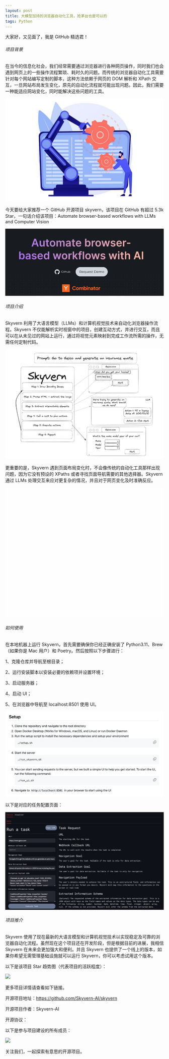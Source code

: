 ```yaml
---
layout: post
title: 大模型加持的浏览器自动化工具，抢茅台也是可以的
tags: Python
---
```


大家好，又见面了，我是 GitHub 精选君！

###### 项目背景

在当今的信息化社会，我们经常需要通过浏览器进行各种网页操作，同时我们也会遇到网页上的一些操作流程繁琐、耗时久的问题。而传统的浏览器自动化工具需要针对每个网站编写定制的脚本，这种方法依赖于网页的 DOM 解析和 XPath 交互，一旦网站布局发生变化，原先的自动化流程就可能出现问题。因此，我们需要一种能适应网站变化，同时能解决这些问题的工具。

![](https://raw.githubusercontent.com/ZhuPeng/pic/master/images/compress_image-20240626232401377.png)

今天要给大家推荐一个 GitHub 开源项目 skyvern，该项目在 GitHub 有超过 5.3k Star，一句话介绍该项目：Automate browser-based workflows with LLMs and Computer Vision

![](https://raw.githubusercontent.com/ZhuPeng/pic/master/images/compress_image-20240418224042583.png)

###### 项目介绍

Skyvern 利用了大语言模型（LLMs）和计算机视觉技术来自动化浏览器操作流程。Skyvern 不仅能解析实时视窗中的项目，创建互动方式，并进行交互，而且可以在从未见过的网站上运行，通过将视觉元素映射到完成工作流所需的操作，无需任何定制代码。

![](https://raw.githubusercontent.com/ZhuPeng/pic/master/images/compress_image-20240629190348182.png)

更重要的是，Skyvern 遇到页面布局变化时，不会像传统的自动化工具那样出现问题，因为它没有预设的 XPaths 或者寻找页面导航需要的其他选择器。Skyvern 通过 LLMs 处理交互来应对更复杂的情况，并且对于网页变化及时准确反应。

![](https://raw.githubusercontent.com/Skyvern-AI/skyvern/master/docs/images/finditparts_recording_crop.gif)

###### 如何使用

在本地机器上运行 Skyvern，首先需要确保你已经正确安装了 Python3.11、Brew（如果你是 Mac 用户）和 Poetry。然后按照以下步骤进行：

1、克隆仓库并导航至根目录；

2、运行安装脚本以安装必要的依赖项并设置环境；

3、启动服务器；

4、启动 UI；

5、在浏览器中导航至 localhost:8501 使用 UI。

![](https://raw.githubusercontent.com/ZhuPeng/pic/master/images/compress_image-20240418224333753.png)

以下是对应的任务配置页面：

![](https://raw.githubusercontent.com/Skyvern-AI/skyvern/master/docs/images/skyvern_visualizer_run_task.png)

###### 项目推介

Skyvern 使用了现在最新的大语言模型和计算机视觉技术以实现稳定及可靠的浏览器自动化流程。虽然现在这个项目还在开发阶段，但是根据目前的进展，我相信 Skyvern 在未来会更加强大和便利。并且 Skyvern 也提供了一个线上的版本，如果你希望无需管理基础设施就可以运行 Skyvern，你可以考虑试用这个版本。


以下是该项目 Star 趋势图（代表项目的活跃程度）：

![](https://api.star-history.com/svg?repos=Skyvern-AI/skyvern&type=Timeline)

更多项目详情请查看如下链接。

开源项目地址：https://github.com/Skyvern-AI/skyvern 

开源项目作者：Skyvern-AI

开源协议：

以下是参与项目建设的所有成员：

![](https://contrib.rocks/image?repo=Skyvern-AI/skyvern)

关注我们，一起探索有意思的开源项目。

